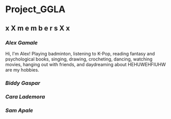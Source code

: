 # Project_GGLA
## **x X m e m b e r s X x**
### __*Alex Gamale*__
Hi, I'm Alex! Playing badminton, listening to K-Pop, reading fantasy and psychological books, singing, drawing, crocheting, dancing, watching movies, hanging out with friends, and daydreaming about HEHUWEHFIUHW are my hobbies.
### __*Biddy Gaspar*__
### __*Cara Lademora*__
### __*Sam Apale*__
